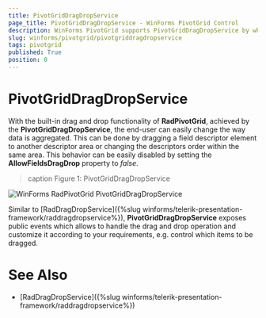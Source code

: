 ```yaml
---
title: PivotGridDragDropService
page_title: PivotGridDragDropService - WinForms PivotGrid Control
description: WinForms PivotGrid supports PivotGridDragDropService by which the end-user can easily change the way data is aggregated.  
slug: winforms/pivotgrid/pivotgriddragdropservice
tags: pivotgrid
published: True 
position: 0
---
```


# PivotGridDragDropService

With the built-in drag and drop functionality of **RadPivotGrid**, achieved by the **PivotGridDragDropService**, the end-user can easily change the way data is aggregated. This can be done by dragging a field descriptor element to another descriptor area or changing the descriptors order within the same area. This behavior can be easily disabled by setting the **AllowFieldsDragDrop** property to *false*.

>caption Figure 1: PivotGridDragDropService

![WinForms RadPivotGrid PivotGridDragDropService](images/pivotgrid-drag-and-drop-pivotgriddragdropservice001.gif)

Similar to [RadDragDropService]({%slug winforms/telerik-presentation-framework/raddragdropservice%}), **PivotGridDragDropService** exposes public events which allows to handle the drag and drop operation and customize it according to your requirements, e.g. control which items to be dragged.

# See Also

* [RadDragDropService]({%slug winforms/telerik-presentation-framework/raddragdropservice%})	
